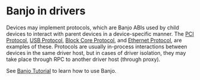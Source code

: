 # Banjo in drivers

Devices may implement protocols, which are Banjo ABIs used by child devices
to interact with parent devices in a device-specific manner. The
[PCI Protocol](/sdk/banjo/fuchsia.hardware.pci/pci.fidl),
[USB Protocol](/sdk/banjo/fuchsia.hardware.usb/usb.fidl),
[Block Core Protocol](/sdk/banjo/fuchsia.hardware.block/block.fidl), and
[Ethernet Protocol](/sdk/banjo/fuchsia.hardware.ethernet/ethernet.fidl), are
examples of these. Protocols are usually in-process interactions between
devices in the same driver host, but in cases of driver isolation, they may take
place through RPC to another driver host (through proxy).

See [Banjo Tutorial](/docs/development/drivers/tutorials/banjo-tutorial.md) to learn how to use Banjo.
